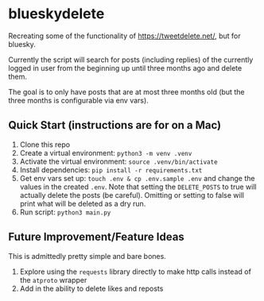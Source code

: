 # blueskydelete

Recreating some of the functionality of https://tweetdelete.net/, but for bluesky.

Currently the script will search for posts (including replies) of the currently logged in user from the beginning up until three months ago and delete them.

The goal is to only have posts that are at most three months old (but the three months is configurable via env vars).

## Quick Start (instructions are for on a Mac)

1. Clone this repo
2. Create a virtual environment: `python3 -m venv .venv`
3. Activate the virtual environment: `source .venv/bin/activate`
4. Install dependencies: `pip install -r requirements.txt`
5. Get env vars set up: `touch .env & cp .env.sample .env` and change the values in the created `.env`. Note that setting the `DELETE_POSTS` to true will actually delete the posts (be careful). Omitting or setting to false will print what will be deleted as a dry run.
6. Run script: `python3 main.py`

## Future Improvement/Feature Ideas

This is admittedly pretty simple and bare bones.

1. Explore using the `requests` library directly to make http calls instead of the `atproto` wrapper
2. Add in the ability to delete likes and reposts
